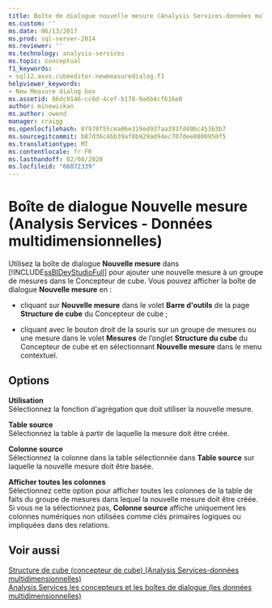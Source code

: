 ```yaml
---
title: Boîte de dialogue nouvelle mesure (Analysis Services-données multidimensionnelles) | Microsoft Docs
ms.custom: ''
ms.date: 06/13/2017
ms.prod: sql-server-2014
ms.reviewer: ''
ms.technology: analysis-services
ms.topic: conceptual
f1_keywords:
- sql12.asvs.cubeeditor.newmeasuredialog.f1
helpviewer_keywords:
- New Measure dialog box
ms.assetid: 86dc9146-cc6d-4cef-b178-9a6b4cf616e8
author: minewiskan
ms.author: owend
manager: craigg
ms.openlocfilehash: 07970f55cea06e319ed937aa3937d49bc45363b7
ms.sourcegitcommit: b87d36c46b39af8b929ad94ec707dee8800950f5
ms.translationtype: MT
ms.contentlocale: fr-FR
ms.lasthandoff: 02/08/2020
ms.locfileid: "66072339"
---
```

# <a name="new-measure-dialog-box-analysis-services---multidimensional-data"></a>Boîte de dialogue Nouvelle mesure (Analysis Services - Données multidimensionnelles)
  Utilisez la boîte de dialogue **Nouvelle mesure** dans [!INCLUDE[ssBIDevStudioFull](../includes/ssbidevstudiofull-md.md)] pour ajouter une nouvelle mesure à un groupe de mesures dans le Concepteur de cube. Vous pouvez afficher la boîte de dialogue **Nouvelle mesure** en :  
  
-   cliquant sur **Nouvelle mesure** dans le volet **Barre d'outils** de la page **Structure de cube** du Concepteur de cube ;  
  
-   cliquant avec le bouton droit de la souris sur un groupe de mesures ou une mesure dans le volet **Mesures** de l’onglet **Structure du cube** du Concepteur de cube et en sélectionnant **Nouvelle mesure** dans le menu contextuel.  
  
## <a name="options"></a>Options  
 **Utilisation**  
 Sélectionnez la fonction d'agrégation que doit utiliser la nouvelle mesure.  
  
 **Table source**  
 Sélectionnez la table à partir de laquelle la mesure doit être créée.  
  
 **Colonne source**  
 Sélectionnez la colonne dans la table sélectionnée dans **Table source** sur laquelle la nouvelle mesure doit être basée.  
  
 **Afficher toutes les colonnes**  
 Sélectionnez cette option pour afficher toutes les colonnes de la table de faits du groupe de mesures dans lequel la nouvelle mesure doit être créée. Si vous ne la sélectionnez pas, **Colonne source** affiche uniquement les colonnes numériques non utilisées comme clés primaires logiques ou impliquées dans des relations.  
  
## <a name="see-also"></a>Voir aussi  
 [Structure de cube &#40;concepteur de cube&#41; &#40;Analysis Services-données multidimensionnelles&#41;](cube-structure-cube-designer-analysis-services-multidimensional-data.md)   
 [Analysis Services les concepteurs et les boîtes de dialogue &#40;les données multidimensionnelles&#41;](analysis-services-designers-and-dialog-boxes-multidimensional-data.md)  
  
  
